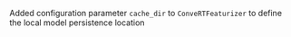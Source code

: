 Added configuration parameter `cache_dir` to `ConveRTFeaturizer` to define the local model persistence location